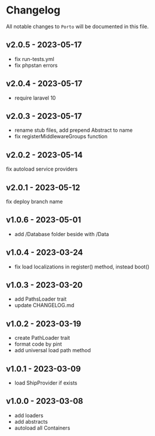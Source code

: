 # Changelog

All notable changes to `Porto` will be documented in this file.

## v2.0.5 - 2023-05-17

- fix run-tests.yml
- fix phpstan errors

## v2.0.4 - 2023-05-17

- require laravel 10

## v2.0.3 - 2023-05-17

- rename stub files, add prepend Abstract to name
- fix registerMiddlewareGroups function

## v2.0.2 - 2023-05-14

fix autoload service providers

## v2.0.1 - 2023-05-12

fix deploy branch name

## v1.0.6 - 2023-05-01

- add /Database folder beside with /Data

## v1.0.4 - 2023-03-24

- fix load localizations in register() method, instead boot()

## v1.0.3 - 2023-03-20

- add PathsLoader trait
- update CHANGELOG.md

## v1.0.2 - 2023-03-19

- create PathLoader trait
- format code by pint
- add universal load path method

## v1.0.1 - 2023-03-09

- load ShipProvider if exists

## v1.0.0 - 2023-03-08

- add loaders
- add abstracts
- autoload all Containers
